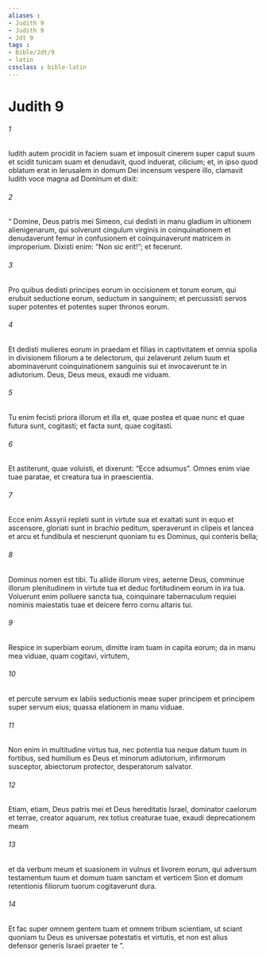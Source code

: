 ```yaml
---
aliases : 
- Judith 9
- Judith 9
- Jdt 9
tags : 
- Bible/Jdt/9
- latin
cssclass : bible-latin
---
```


# Judith 9

###### 1
Iudith autem procidit in faciem suam et imposuit cinerem super caput suum et scidit tunicam suam et denudavit, quod induerat, cilicium; et, in ipso quod oblatum erat in Ierusalem in domum Dei incensum vespere illo, clamavit Iudith voce magna ad Dominum et dixit: 
###### 2
“ Domine, Deus patris mei Simeon, cui dedisti in manu gladium in ultionem alienigenarum, qui solverunt cingulum virginis in coinquinationem et denudaverunt femur in confusionem et coinquinaverunt matricem in improperium. Dixisti enim: “Non sic erit!”; et fecerunt. 
###### 3
Pro quibus dedisti principes eorum in occisionem et torum eorum, qui erubuit seductione eorum, seductum in sanguinem; et percussisti servos super potentes et potentes super thronos eorum. 
###### 4
Et dedisti mulieres eorum in praedam et filias in captivitatem et omnia spolia in divisionem filiorum a te delectorum, qui zelaverunt zelum tuum et abominaverunt coinquinationem sanguinis sui et invocaverunt te in adiutorium. Deus, Deus meus, exaudi me viduam. 
###### 5
Tu enim fecisti priora illorum et illa et, quae postea et quae nunc et quae futura sunt, cogitasti; et facta sunt, quae cogitasti. 
###### 6
Et astiterunt, quae voluisti, et dixerunt: “Ecce adsumus”. Omnes enim viae tuae paratae, et creatura tua in praescientia.
###### 7
Ecce enim Assyrii repleti sunt in virtute sua et exaltati sunt in equo et ascensore, gloriati sunt in brachio peditum, speraverunt in clipeis et lancea et arcu et fundibula et nescierunt quoniam tu es Dominus, qui conteris bella; 
###### 8
Dominus nomen est tibi. Tu allide illorum vires, aeterne Deus, comminue illorum plenitudinem in virtute tua et deduc fortitudinem eorum in ira tua. Voluerunt enim polluere sancta tua, coinquinare tabernaculum requiei nominis maiestatis tuae et deicere ferro cornu altaris tui. 
###### 9
Respice in superbiam eorum, dimitte iram tuam in capita eorum; da in manu mea viduae, quam cogitavi, virtutem, 
###### 10
et percute servum ex labiis seductionis meae super principem et principem super servum eius; quassa elationem in manu viduae. 
###### 11
Non enim in multitudine virtus tua, nec potentia tua neque datum tuum in fortibus, sed humilium es Deus et minorum adiutorium, infirmorum susceptor, abiectorum protector, desperatorum salvator.
###### 12
Etiam, etiam, Deus patris mei et Deus hereditatis Israel, dominator caelorum et terrae, creator aquarum, rex totius creaturae tuae, exaudi deprecationem meam 
###### 13
et da verbum meum et suasionem in vulnus et livorem eorum, qui adversum testamentum tuum et domum tuam sanctam et verticem Sion et domum retentionis filiorum tuorum cogitaverunt dura. 
###### 14
Et fac super omnem gentem tuam et omnem tribum scientiam, ut sciant quoniam tu Deus es universae potestatis et virtutis, et non est alius defensor generis Israel praeter te ”.
